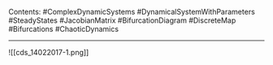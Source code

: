 Contents:
#ComplexDynamicSystems 
#DynamicalSystemWithParameters 
#SteadyStates 
#JacobianMatrix 
#BifurcationDiagram 
 #DiscreteMap 
 #Bifurcations 
 #ChaoticDynamics 


---

![[cds_14022017-1.png]]